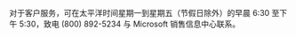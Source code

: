 对于客户服务，可在太平洋时间星期一到星期五（节假日除外）的早晨 6:30 至下午 5:30，致电 (800) 892-5234 与 Microsoft 销售信息中心联系。

<!--HONumber=May16_HO2-->


